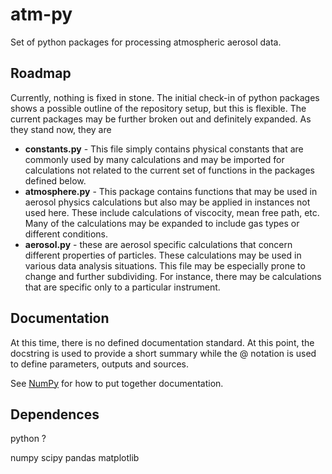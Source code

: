 # atm-py
Set of python packages for processing atmospheric aerosol data.

## Roadmap

Currently, nothing is fixed in stone.  The initial check-in of python packages shows a possible outline of the repository setup, but this is flexible.  The current packages may be further broken out and definitely expanded.  As they stand now, they are

* **constants.py** - This file simply contains physical constants that are commonly used by many calculations and may be imported for calculations not related to the current set of functions in the packages defined below.
* **atmosphere.py** - This package contains functions that may be used in aerosol physics calculations but also may be applied in instances not used here.  These include calculations of viscocity, mean free path, etc.  Many of the calculations may be expanded to include gas types or different conditions.
* **aerosol.py** - these are aerosol specific calculations that concern different properties of particles.  These calculations may be used in various data analysis situations.  This file may be especially prone to change and further subdividing.  For instance, there may be calculations that are specific only to a particular instrument.

## Documentation

At this time, there is no defined documentation standard.  At this point, the docstring is used to provide a short summary while the @ notation is used to define parameters, outputs and sources.

See [NumPy](https://github.com/numpy/numpy/blob/master/doc/HOWTO_BUILD_DOCS.rst.txt) for how to put together documentation.

## Dependences
python ?

numpy
scipy
pandas
matplotlib
